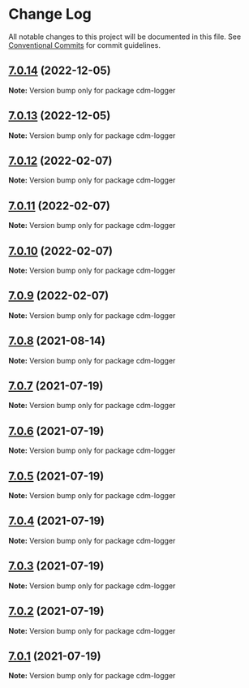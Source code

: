 # Change Log

All notable changes to this project will be documented in this file.
See [Conventional Commits](https://conventionalcommits.org) for commit guidelines.

## [7.0.14](https://github.com/cdmbase/cdm-logger/compare/v7.0.13...v7.0.14) (2022-12-05)

**Note:** Version bump only for package cdm-logger





## [7.0.13](https://github.com/cdmbase/cdm-logger/compare/v7.0.12...v7.0.13) (2022-12-05)

**Note:** Version bump only for package cdm-logger





## [7.0.12](https://github.com/cdmbase/cdm-logger/compare/v7.0.11...v7.0.12) (2022-02-07)

**Note:** Version bump only for package cdm-logger





## [7.0.11](https://github.com/cdmbase/cdm-logger/compare/v7.0.10...v7.0.11) (2022-02-07)

**Note:** Version bump only for package cdm-logger





## [7.0.10](https://github.com/cdmbase/cdm-logger/compare/v7.0.9...v7.0.10) (2022-02-07)

**Note:** Version bump only for package cdm-logger





## [7.0.9](https://github.com/cdmbase/cdm-logger/compare/v7.0.8...v7.0.9) (2022-02-07)

**Note:** Version bump only for package cdm-logger





## [7.0.8](https://github.com/cdmbase/cdm-logger/compare/v7.0.7...v7.0.8) (2021-08-14)

**Note:** Version bump only for package cdm-logger





## [7.0.7](https://github.com/cdmbase/cdm-logger/compare/v7.0.6...v7.0.7) (2021-07-19)

**Note:** Version bump only for package cdm-logger





## [7.0.6](https://github.com/cdmbase/cdm-logger/compare/v7.0.5...v7.0.6) (2021-07-19)

**Note:** Version bump only for package cdm-logger





## [7.0.5](https://github.com/cdmbase/cdm-logger/compare/v7.0.4...v7.0.5) (2021-07-19)

**Note:** Version bump only for package cdm-logger





## [7.0.4](https://github.com/cdmbase/cdm-logger/compare/v7.0.3...v7.0.4) (2021-07-19)

**Note:** Version bump only for package cdm-logger





## [7.0.3](https://github.com/cdmbase/cdm-logger/compare/v7.0.2...v7.0.3) (2021-07-19)

**Note:** Version bump only for package cdm-logger





## [7.0.2](https://github.com/cdmbase/cdm-logger/compare/v7.0.1...v7.0.2) (2021-07-19)

**Note:** Version bump only for package cdm-logger





## [7.0.1](https://github.com/cdmbase/cdm-logger/compare/v6.0.0...v7.0.1) (2021-07-19)

**Note:** Version bump only for package cdm-logger
